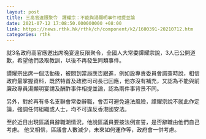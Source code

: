 ```yaml
---
layout: post
title: 三高官違限聚令　譚耀宗：不能與湯顯明事件相提並論
date: 2021-07-12 17:08:50.000000000 +08:00
link: https://news.rthk.hk/rthk/ch/component/k2/1600391-20210712.htm
categories: rthk
---
```


就3名政府高官應邀出席晚宴違反限聚令，全國人大常委譚耀宗說，3人已公開道歉，希望他們汲取教訓，以後不再發生同類事件。

譚耀宗出席一個活動後，被問到當局應否跟進，例如設專責委員會調查時說，相信政府最掌握資料，既然特首及政務司司長已回應，他亦沒有補充，又認為不能與前廉政專員湯顯明宴請及酬酢事件相提並論，認為兩件事背景不同。

另外，對於再有多名支聯會常委辭職，會否可避免違法風險，譚耀宗說不就此作定論，強調任何組織或人士，均不可違反香港國安法。

至於近日出現區議員辭職潮情況，他說區議員要按法例宣誓，是否辭職由他們自己考慮。 他又相信，區議會人數減少，未來如何運作等，政府會一併考慮。
